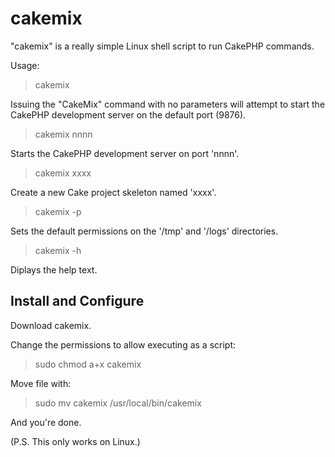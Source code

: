 # cakemix

"cakemix" is a really simple Linux shell script to run CakePHP commands.


Usage:

> cakemix

Issuing the "CakeMix" command with no parameters will attempt to start the
CakePHP development server on the default port (9876).


> cakemix nnnn

Starts the CakePHP development server on port 'nnnn'.


> cakemix xxxx

Create a new Cake project skeleton named 'xxxx'.


> cakemix -p

Sets the default permissions on the '/tmp' and '/logs' directories.


> cakemix -h

Diplays the help text.


## Install and Configure

Download cakemix.

Change the permissions to allow executing as a script:
> sudo chmod a+x cakemix

Move file with:
> sudo mv cakemix /usr/local/bin/cakemix

And you're done.

(P.S. This only works on Linux.)
